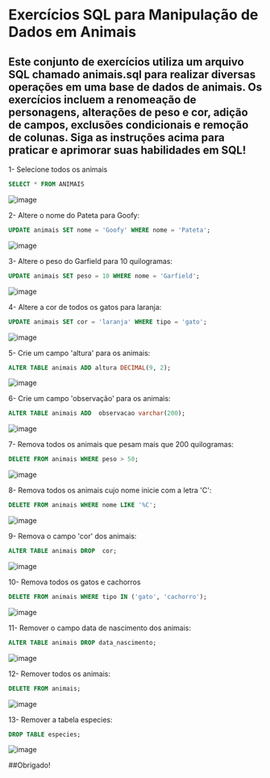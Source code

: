 # Exercícios SQL para Manipulação de Dados em Animais

## Este conjunto de exercícios utiliza um arquivo SQL chamado animais.sql para realizar diversas operações em uma base de dados de animais. Os exercícios incluem a renomeação de personagens, alterações de peso e cor, adição de campos, exclusões condicionais e remoção de colunas. Siga as instruções acima para praticar e aprimorar suas habilidades em SQL!

1- Selecione todos os animais
```SQL
SELECT * FROM ANIMAIS
```
![image](https://github.com/AndreFelipefer/Base-de-Dados-Animais-DELETE-ALTER-UPDATE-E-DROP/assets/129207232/02af9afb-908a-4f57-98f6-2a27489a218e)


2- Altere o nome do Pateta para Goofy:
```SQL
UPDATE animais SET nome = 'Goofy' WHERE nome = 'Pateta';
```

![image](https://github.com/AndreFelipefer/Base-de-Dados-Animais-DELETE-ALTER-UPDATE-E-DROP/assets/129207232/07f0831b-4876-4aed-a72f-5ec3ef61d8d4)


3- Altere o peso do Garfield para 10 quilogramas:
```SQL
UPDATE animais SET peso = 10 WHERE nome = 'Garfield';
```
![image](https://github.com/AndreFelipefer/Base-de-Dados-Animais-DELETE-ALTER-UPDATE-E-DROP/assets/129207232/b3809bd3-274c-42d1-9f31-43078125e103)

4- Altere a cor de todos os gatos para laranja:
```SQL
UPDATE animais SET cor = 'laranja' WHERE tipo = 'gato';
```
![image](https://github.com/AndreFelipefer/Base-de-Dados-Animais-DELETE-ALTER-UPDATE-E-DROP/assets/129207232/413ac45b-dbef-4728-b8f7-4b4bd76614a6)

5- Crie um campo 'altura' para os animais:
```SQL
ALTER TABLE animais ADD altura DECIMAL(9, 2);
```
![image](https://github.com/AndreFelipefer/Base-de-Dados-Animais-DELETE-ALTER-UPDATE-E-DROP/assets/129207232/d26af922-0b3d-48f5-8170-02f927c549f4)

6- Crie um campo 'observação' para os animais:
```SQL
ALTER TABLE animais ADD  observacao varchar(200);
```
![image](https://github.com/AndreFelipefer/Base-de-Dados-Animais-DELETE-ALTER-UPDATE-E-DROP/assets/129207232/dc6ff5eb-202e-4ae9-b2a5-bfa6edf3629b)

7- Remova todos os animais que pesam mais que 200 quilogramas:
```SQL
DELETE FROM animais WHERE peso > 50;
```
![image](https://github.com/AndreFelipefer/Base-de-Dados-Animais-DELETE-ALTER-UPDATE-E-DROP/assets/129207232/1e40b96f-b67f-4798-8144-e48500949dd5)

8- Remova todos os animais cujo nome inicie com a letra 'C':
```SQL
DELETE FROM animais WHERE nome LIKE '%C';
```
![image](https://github.com/AndreFelipefer/Base-de-Dados-Animais-DELETE-ALTER-UPDATE-E-DROP/assets/129207232/a50cba85-9a4d-4a29-bf43-ad53cb72ddce)

9- Remova o campo 'cor' dos animais:
```SQL
ALTER TABLE animais DROP  cor;
```
![image](https://github.com/AndreFelipefer/Base-de-Dados-Animais-DELETE-ALTER-UPDATE-E-DROP/assets/129207232/80a144f3-0c87-4b1c-a48c-840483fd5a7d)

10- Remova todos os gatos e cachorros
```SQL
DELETE FROM animais WHERE tipo IN ('gato', 'cachorro');
```
![image](https://github.com/AndreFelipefer/Base-de-Dados-Animais-DELETE-ALTER-UPDATE-E-DROP/assets/129207232/b53b5dc3-cb3f-4bbd-ae33-39c0a392e489)

11- Remover o campo data de nascimento dos animais:
```SQL
ALTER TABLE animais DROP data_nascimento;
```
![image](https://github.com/AndreFelipefer/Base-de-Dados-Animais-DELETE-ALTER-UPDATE-E-DROP/assets/129207232/c4743000-d44b-4802-86b1-dcae0d9f3de9)

12- Remover todos os animais:
```SQL
DELETE FROM animais;
```
![image](https://github.com/AndreFelipefer/Base-de-Dados-Animais-DELETE-ALTER-UPDATE-E-DROP/assets/129207232/c09d595c-1bbc-42dc-a8f6-fb5b1cfef825)

13- Remover a tabela especies:
```SQL
DROP TABLE especies;
```
![image](https://github.com/AndreFelipefer/Base-de-Dados-Animais-DELETE-ALTER-UPDATE-E-DROP/assets/129207232/469ab704-1de0-4f97-bd7e-04899e03ef03)

##Obrigado!
